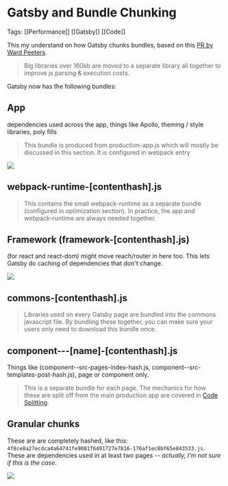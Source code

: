 # Gatsby and Bundle Chunking

Tags: [[Performance]] [[Gatsby]] [[Code]]

This my understand on how Gatsby chunks bundles, based on this [PR by Ward Peeters](https://github.com/gatsbyjs/gatsby/pull/22253).

> Big libraries over 160kb are moved to a separate library all together to improve js parsing & execution costs.

Gatsby now has the following bundles:


## App 
dependencies used across the app, things like Apollo, theming / style libraries, poly fills

> This bundle is produced from production-app.js which will mostly be discussed in this section. It is configured in webpack entry

![](/img/notes/app-bundle.png)

## webpack-runtime-[contenthash].js

> This contains the small webpack-runtime as a separate bundle (configured in optimization section). In practice, the app and webpack-runtime are always needed together.

## Framework (framework-[contenthash].js)
(for react and react-dom) might move reach/router in here too. This lets Gatsby do caching of dependencies that don't change.

![](/img/notes/framework-bundle.png)

## commons-[contenthash].js

> Libraries used on every Gatsby page are bundled into the commons javascript file. By bundling these together, you can make sure your users only need to download this bundle once.

## component---[name]-[contenthash].js
Things like  (component--src-pages-index-hash.js, component--src-templates-post-hash.js), page or component only.

> This is a separate bundle for each page. The mechanics for how these are split off from the main production app are covered in [Code Splitting](https://gatsbyjs.org/docs/how-code-splitting-works/).

## Granular chunks 
These are are completely hashed, like this: `4f8ce8a27ecdca4a64741fe9081f6491727e7816-176af1ec8bf65e843533.js`. These are dependencies used in at least two pages -- *actually, I'm not sure if this is the case*.

![](/img/notes/chunk-bundle.png)